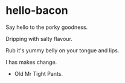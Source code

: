 # hello-bacon
Say hello to the porky goodness.

Dripping with salty flavour.

Rub it's yummy belly on your tongue and lips.

I has makes change.

- Old Mr Tight Pants.